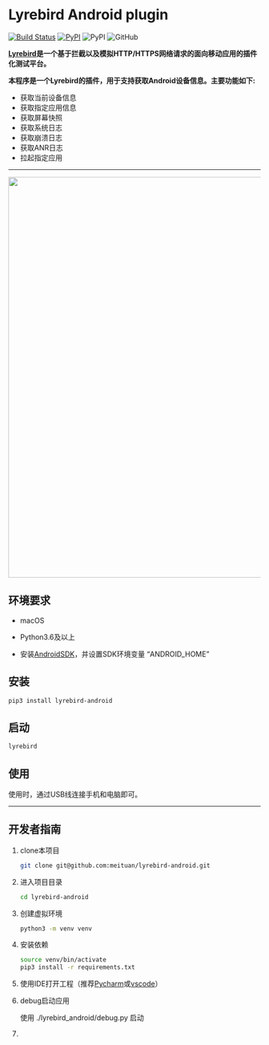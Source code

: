 # Lyrebird Android plugin
[![Build Status](https://travis-ci.org/meituan/lyrebird-android.svg?branch=master)](https://travis-ci.org/meituan/lyrebird-android)
[![PyPI](https://img.shields.io/pypi/v/lyrebird-android.svg)](https://pypi.python.org/pypi/lyrebird-android)
![PyPI](https://img.shields.io/pypi/pyversions/lyrebird.svg)
![GitHub](https://img.shields.io/github/license/meituan/lyrebird-android.svg)

**[Lyrebird](https://github.com/meituan/lyrebird)是一个基于拦截以及模拟HTTP/HTTPS网络请求的面向移动应用的插件化测试平台。**

**本程序是一个Lyrebird的插件，用于支持获取Android设备信息。主要功能如下:**

* 获取当前设备信息
* 获取指定应用信息
* 获取屏幕快照
* 获取系统日志
* 获取崩溃日志
* 获取ANR日志
* 拉起指定应用

----

<img src="./image/main.png" style="width:800px">

## 环境要求

* macOS

* Python3.6及以上

* 安装[AndroidSDK](https://developer.android.com/studio/)，并设置SDK环境变量 “ANDROID_HOME”

## 安装

```bash
pip3 install lyrebird-android
```

## 启动

```bash
lyrebird
```

## 使用

使用时，通过USB线连接手机和电脑即可。

----

## 开发者指南

1. clone本项目

    ```bash
    git clone git@github.com:meituan/lyrebird-android.git
    ```

2. 进入项目目录
    
    ```bash
    cd lyrebird-android
    ```

3. 创建虚拟环境

    ```bash
    python3 -m venv venv
    ```

4. 安装依赖

    ```bash
    source venv/bin/activate
    pip3 install -r requirements.txt
    ```

5. 使用IDE打开工程（推荐[Pycharm](https://www.jetbrains.com/pycharm/)或[vscode](https://code.visualstudio.com/)）

6. debug启动应用

    使用 ./lyrebird_android/debug.py 启动

7. 
